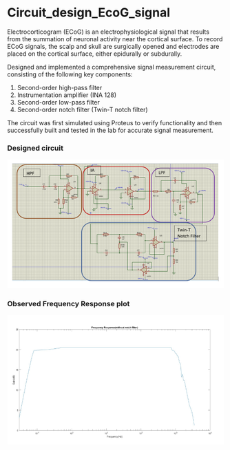 # Circuit_design_EcoG_signal

Electrocorticogram (ECoG) is an electrophysiological signal that results from the summation of neuronal activity near the cortical surface. To record ECoG signals, the scalp and skull are surgically opened and electrodes are placed on the cortical surface, either epidurally or subdurally.

Designed and implemented a comprehensive signal measurement circuit, consisting of the following key components:

1. Second-order high-pass filter
2. Instrumentation amplifier (INA 128)
3. Second-order low-pass filter
4. Second-order notch filter (Twin-T notch filter)

The circuit was first simulated using Proteus to verify functionality and then successfully built and tested in the lab for accurate signal measurement.

### Designed circuit

<img src="Images\Circuit design.png" alt="Image" width="600" height="300"/>

### Observed Frequency Response plot 

<img src="Images\without notch.png" alt="Image" width="600" height="300"/>
